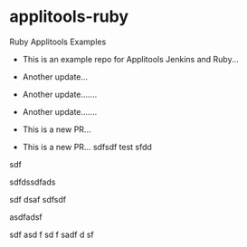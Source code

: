 # applitools-ruby
Ruby Applitools Examples

* This is an example repo for Applitools Jenkins and Ruby...

* Another update...

* Another update.......


* Another update.......

* This is a new PR...


* This is a new PR...
sdfsdf
test
sfdd

sdf


sdfdssdfads


sdf
dsaf
sdfsdf


asdfadsf

sdf
asd
f
sd
f
sadf
d
sf

